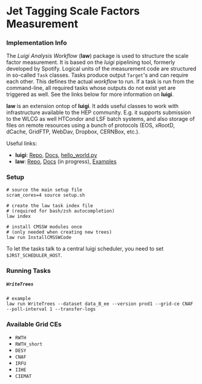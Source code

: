 # Jet Tagging Scale Factors Measurement

### Implementation Info

The *Luigi Analysis Workflow* (**law**) package is used to structure the scale factor measurement.
It is based on the *luigi* pipelining tool, formerly developed by Spotify.
Logical units of the measurement code are structured in so-called `Task` classes.
Tasks produce output `Target`'s and can require each other.
This defines the actual *workflow* to run.
If a task is run from the command-line, all required tasks whose outputs do not exist yet are triggered as well.
See the links below for more information on **luigi**.

**law** is an extension ontop of **luigi**.
It adds useful classes  to work with infrastructure available to the HEP community.
E.g. it supports submission to the WLCG as well HTCondor and LSF batch systems, and also storage of files on remote resources using a bunch of protocols (EOS, xRootD, dCache, GridFTP, WebDav, Dropbox, CERNBox, etc.).

Useful links:

- **luigi**: [Repo](https://github.com/spotify/luigi), [Docs](https://luigi.readthedocs.io), [hello_world.py](https://github.com/spotify/luigi/blob/master/examples/hello_world.py)
- **law**: [Repo](https://github.com/riga/law), [Docs](https://law.readthedocs.io/en/latest/) (in progress), [Examples](https://github.com/riga/law/tree/master/examples)


### Setup

```shell
# source the main setup file
scram_cores=4 source setup.sh

# create the law task index file
# (required for bash/zsh autocompletion)
law index

# install CMSSW modules once
# (only needed when creating new trees)
law run InstallCMSSWCode
```

To let the tasks talk to a central luigi scheduler, you need to set `$JRST_SCHEDULER_HOST`.

### Running Tasks

##### `WriteTrees`

```shell
# example
law run WriteTrees --dataset data_B_ee --version prod1 --grid-ce CNAF --poll-interval 1 --transfer-logs
```

### Available Grid CEs

- `RWTH`
- `RWTH_short`
- `DESY`
- `CNAF`
- `IRFU`
- `IIHE`
- `CIEMAT`
